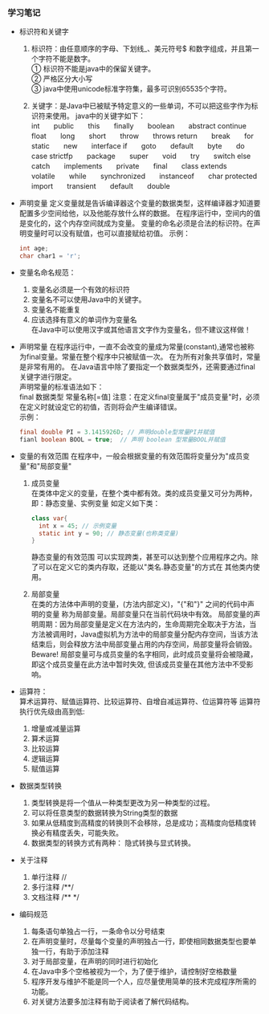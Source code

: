 ### 学习笔记

- 标识符和关键字
  1. 标识符：由任意顺序的字母、下划线_、美元符号$ 和数字组成，并且第一个字符不能是数字。<br>
     ① 标识符不能是java中的保留关键字。<br>
     ② 严格区分大小写<br>
     ③ java中使用unicode标准字符集，最多可识别65535个字符。
     
  2. 关键字：是Java中已被赋予特定意义的一些单词，不可以把这些字作为标识符来使用。
  java中的关键字如下：<br>
  int　　public　　this　　finally　　boolean　　abstract
  continue　　float　　long　　short　　throw　　throws
  return　　break　　for　　static　　new　　interface
  if　　goto　　default　　byte　　do　　case
  strictfp　　package　　super　　void　　try　　switch
  else　　catch　　implements　　private　　final　　class
  extends　　volatile　　while　　synchronized　　instanceof　　char
  protected　　import　　transient　　default　　double
  
- 声明变量
  定义变量就是告诉编译器这个变量的数据类型，这样编译器才知道要配置多少空间给他，以及他能存放什么样的数据。
  在程序运行中，空间内的值是变化的，这个内存空间就成为变量。
  变量的命名必须是合法的标识符。在声明变量时可以没有赋值，也可以直接赋给初值。
  示例：
  ```java
  int age;
  char char1 = 'r';
  ```
- 变量名命名规范：<br>
  1. 变量名必须是一个有效的标识符<br>
  2. 变量名不可以使用Java中的关键字。<br>
  3. 变量名不能重复<br>
  4. 应该选择有意义的单词作为变量名<br>
  在Java中可以使用汉字或其他语言文字作为变量名，但不建议这样做！
  
- 声明常量
      在程序运行中，一直不会改变的量成为常量(constant),通常也被称为final变量。常量在整个程序中只被赋值一次。
      在为所有对象共享值时，常量是非常有用的。
      在Java语言中除了要指定一个数据类型外，还需要通过final关键字进行限定。<br>
      声明常量的标准语法如下：<br>
      final 数据类型 常量名称[=值]
      注意：在定义final变量属于"成员变量"时，必须在定义时就设定它的初值，否则将会产生编译错误。  
      示例：
      
   ```java
   final double PI = 3.1415926D; // 声明double型常量PI并赋值
   fianl boolean BOOL = true;  // 声明 boolean 型常量BOOL并赋值
   ```
   
- 变量的有效范围
   在程序中，一般会根据变量的有效范围将变量分为"成员变量"和"局部变量"<br>
  1. 成员变量<br>
  在类体中定义的变量，在整个类中都有效。类的成员变量又可分为两种，
  即：静态变量、实例变量 
      如定义如下类：
      ```java
      class var{
        int x = 45; // 示例变量
        static int y = 90; // 静态变量(也称类变量)
      }
      ```
     静态变量的有效范围
     可以实现跨类，甚至可以达到整个应用程序之内。除了可以在定义它的类内存取，还能以"类名.静态变量"的方式在
     其他类内使用。
       
  2. 局部变量<br>
  在类的方法体中声明的变量，(方法内部定义)，"{"和"}" 之间的代码中声明的变量 称为局部变量。局部变量只在当前代码块中有效。
  局部变量的声明周期：因为局部变量是定义在方法内的，生命周期完全取决于方法，当方法被调用时，Java虚拟机为方法中的局部变量分配内存空间，当该方法结束后，则会释放方法中局部变量占用的内存空间，局部变量将会销毁。
  Beware! 局部变量可与成员变量的名字相同，此时成员变量将会被隐藏，即这个成员变量在此方法中暂时失效, 但该成员变量在其他方法中不受影响。 
  
- 运算符：<br>
  算术运算符、赋值运算符、比较运算符、自增自减运算符、位运算符等
  运算符执行优先级由高到低:
  1. 增量或减量运算
  2. 算术运算
  3. 比较运算
  4. 逻辑运算
  5. 赋值运算
  
- 数据类型转换
  1. 类型转换是将一个值从一种类型更改为另一种类型的过程。
  2. 可以将任意类型的数据转换为String类型的数据
  3. 如果从低精度到高精度的转换则不会移除，总是成功；高精度向低精度转换必有精度丢失，可能失败。
  4. 数据类型的转换方式有两种： 隐式转换与显式转换。
  
- 关于注释
  1. 单行注释  //
  2. 多行注释 /**/
  3. 文档注释 /** */
  
- 编码规范
  1. 每条语句单独占一行，一条命令以分号结束
  2. 在声明变量时，尽量每个变量的声明独占一行，即使相同数据类型也要单独一行，有助于添加注释
  3. 对于局部变量，在声明的同时进行初始化
  4. 在Java中多个空格被视为一个，为了便于维护，请控制好空格数量
  5. 程序开发与维护不能是同一个人，应尽量使用简单的技术完成程序所需的功能。
  6. 对关键方法要多加注释有助于阅读者了解代码结构。